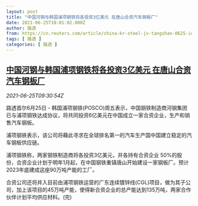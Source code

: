 ```yaml
---
layout: post
title: "中国河钢与韩国浦项钢铁将各投资3亿美元 在唐山合资汽车钢板厂"
date: 2021-06-25T10:01:02.000Z
author: 路透
from: https://cn.reuters.com/article/china-kr-steel-jv-tangshan-0625-idCNKCS2E10VQ
tags: [ 路透 ]
categories: [ 路透 ]
---
```

<!--1624615262000-->
[中国河钢与韩国浦项钢铁将各投资3亿美元 在唐山合资汽车钢板厂](https://cn.reuters.com/article/china-kr-steel-jv-tangshan-0625-idCNKCS2E10VQ)
------

<div>
<div><i>2021-06-25T09:30:54Z</i></div><p>路透首尔6月25日 - 韩国浦项钢铁(POSCO)周五表示，中国钢铁制造商河钢集团已与浦项钢铁达成协议，将共同投资6亿美元在中国成立一家合资企业，生产和销售汽车钢板。</p><p>浦项钢铁表示，该公司将藉此寻求在全球排名第一的汽车生产国中国建立稳定的汽车钢板供应链。</p><p>浦项钢铁称，两家钢铁制造商将各投资3亿美元，并各持有合资企业 50%的股份，合资企业计划于明年1月起，在中国钢铁重镇唐山开始建设一家钢板厂。预计2023年底建成这座90万吨产能的工厂。</p><p>合资公司还将并入目前由浦项钢铁运营的广东连续镀锌线(CGL)项目，做为其子公司，加上该项目的45万吨产能，使得新合资企业的总产能达到135万吨，两家合作伙伴计划平均供应材料。(完)</p>
</div>
